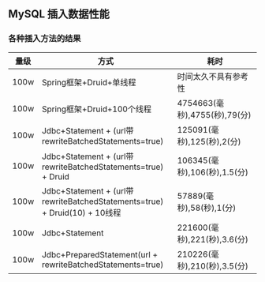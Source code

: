 ## MySQL 插入数据性能

### 各种插入方法的结果

|量级     | 方式  | 耗时  |
|  ----  | ----  | ----  |
| 100w  | Spring框架+Druid+单线程 | 时间太久不具有参考性 |
| 100w  | Spring框架+Druid+100个线程| 4754663(毫秒),4755(秒),79(分) |
| 100w  | Jdbc+Statement + (url带rewriteBatchedStatements=true) | 125091(毫秒),125(秒),2(分) |
| 100w  | Jdbc+Statement + (url带rewriteBatchedStatements=true) + Druid | 106345(毫秒),106(秒),1.5(分) |
| 100w  | Jdbc+Statement + (url带rewriteBatchedStatements=true) + Druid(10) + 10线程 | 57889(毫秒),58(秒),1(分) |
| 100w  | Jdbc+Statement| 221600(毫秒),221(秒),3.6(分) |
| 100w  | Jdbc+PreparedStatement(url + rewriteBatchedStatements=true)| 210226(毫秒),210(秒),3.5(分) |